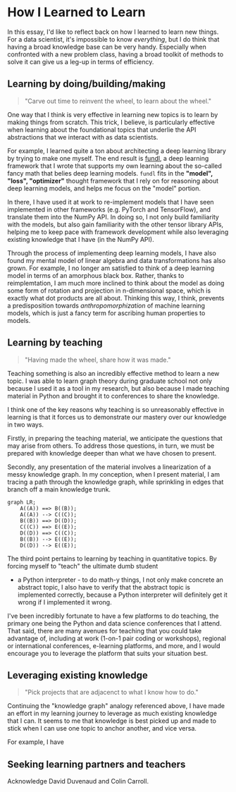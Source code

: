 # How I Learned to Learn

In this essay, I'd like to reflect back on
how I learned to learn new things.
For a data scientist, it's impossible to know _everything_,
but I do think that having a broad knowledge base can be very handy.
Especially when confronted with a new problem class,
having a broad toolkit of methods to solve it
can give us a leg-up in terms of efficiency.

## Learning by doing/building/making

> "Carve out time to reinvent the wheel, to learn about the wheel."

One way that I think is very effective in learning new topics
is to learn by making things from scratch.
This trick, I believe, is particularly effective
when learning about the foundational topics that underlie
the API abstractions that we interact with
as data scientists.

For example, I learned quite a ton about architecting a deep learning library
by trying to make one myself.
The end result is [fundl], a deep learning framework that I wrote
that supports my own learning
about the so-called fancy math that belies deep learning models.
`fundl` fits in the **"model", "loss", "optimizer"** thought framework
that I rely on for reasoning about deep learning models,
and helps me focus on the "model" portion.

[fundl]: https://github.com/ericmjl/fundl

In there, I have used it at work to re-implement models that I have seen
implemented in other frameworks (e.g. PyTorch and TensorFlow),
and translate them into the NumPy API.
In doing so, I not only build familiarity with the models,
but also gain familiarity with the other tensor library APIs,
helping me to keep pace with framework development
while also leveraging existing knowledge that I have (in the NumPy API).

Through the process of implementing deep learning models,
I have also found my mental model
of linear algebra and data transformations has also grown.
For example, I no longer am satisfied to think of a deep learning model
in terms of an amorphous black box.
Rather, thanks to reimplemtation, I am much more inclined
to think about the model as doing some form of rotation and projection
in n-dimensional space,
which is exactly what dot products are all about.
Thinking this way, I think, prevents a predisposition towards
_anthropomorphization_ of machine learning models,
which is just a fancy term for ascribing human properties to models.

## Learning by teaching

> "Having made the wheel, share how it was made."

Teaching something is also an incredibly effective method
to learn a new topic.
I was able to learn graph theory during graduate school
not only because I used it as a tool in my research,
but also because I made teaching material in Python
and brought it to conferences to share the knowledge.

I think one of the key reasons
why teaching is so unreasonably effective in learning
is that it forces us to demonstrate our mastery over our knowledge
in two ways.

Firstly, in preparing the teaching material,
we anticipate the questions that may arise from others.
To address those questions, in turn, we must be prepared
with knowledge deeper than what we have chosen to present.

Secondly, any presentation of the material
involves a linearization of a messy knowledge graph.
In my conception, when I present material,
I am tracing a path through the knowledge graph,
while sprinkling in edges that branch off a main knowledge trunk.

```mermaid
graph LR;
    A((A)) ==> B((B));
    A((A)) --> C((C));
    B((B)) ==> D((D));
    C((C)) ==> E((E));
    D((D)) ==> C((C));
    B((B)) --> E((E));
    D((D)) --> E((E));
```

The third point pertains to learning by teaching in quantitative topics.
By forcing myself to "teach" the ultimate dumb student
- a Python interpreter - to do math-y things,
I not only make concrete an abstract topic,
I also have to verify that the abstract topic is implemented correctly,
because a Python interpreter will definitely get it wrong
if I implemented it wrong.

I've been incredibly fortunate to have a few platforms to do teaching,
the primary one being the Python and data science conferences that I attend.
That said, there are many avenues for teaching
that you could take advantage of,
including at work (1-on-1 pair coding or workshops),
regional or international conferences,
e-learning platforms,
and more,
and I would encourage you to leverage the platform
that suits your situation best.

## Leveraging existing knowledge

> "Pick projects that are adjacenct to what I know how to do."

Continuing the "knowledge graph" analogy referenced above,
I have made an effort in my learning journey
to leverage as much existing knowledge that I can.
It seems to me that knowledge is best picked up and made to stick
when I can use one topic to anchor another, and vice versa.

For example, I have

## Seeking learning partners and teachers

Acknowledge David Duvenaud and Colin Carroll.
